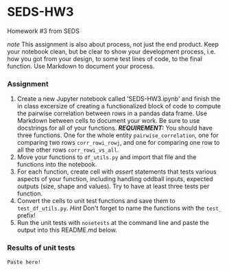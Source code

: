 # SEDS-HW3
Homework #3 from SEDS


_note_ This assignment is also about process, not just the end product.  Keep your notebook clean, but be clear to show your development process, i.e. how you got from your design, to some test lines of code, to the final function.  Use Markdown to document your process.

### Assignment
1. Create a new Jupyter notebook called 'SEDS-HW3.ipynb' and finish the in class excersize of creating a functionalized block of code to compute the pairwise correlation between rows in a pandas data frame.  Use Markdown between cells to document your work.  Be sure to use docstrings for all of your functions.  ***REQUIREMENT:*** You should have three functions.  One for the whole entity `pairwise_correlation`, one for comparing two rows `corr_rowi_rowj`, and one for comparing one row to all the other rows `corr_rowi_vs_all`.
2. Move your functions to `df_utils.py` and import that file and the functions into the notebook.
3. For each function, create cell with _assert_ statements that tests various aspects of your function, including handling oddball inputs, expected outputs (size, shape and values).  Try to have at least three tests per function.
4. Convert the cells to unit test functions and save them to `test_df_utils.py`.  _Hint_ Don't forget to name the functions with the ``test_`` prefix!
5. Run the unit tests with `nosetests` at the command line and paste the output into this README.md below.


### Results of unit tests
```
Paste here!
```
